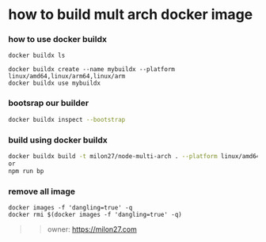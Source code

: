 # how to build mult arch docker image

### how to use docker buildx
```
docker buildx ls

docker buildx create --name mybuildx --platform linux/amd64,linux/arm64,linux/arm
docker buildx use mybuildx
```

### bootsrap our builder

```bash
docker buildx inspect --bootstrap
```

### build using docker buildx
```bash
docker buildx build -t milon27/node-multi-arch . --platform linux/amd64,linux/arm64 --push
or 
npm run bp
```

### remove all <none> image
```
docker images -f 'dangling=true' -q
docker rmi $(docker images -f 'dangling=true' -q)
```

>> owner:  https://milon27.com